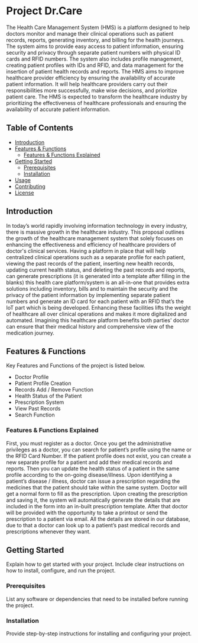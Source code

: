 # Project Dr.Care

The Health Care Management System (HMS) is a platform designed to help doctors monitor and manage their clinical operations such as patient records, reports, generating inventory, and billing for the health journeys. The system aims to provide easy access to patient information, ensuring security and privacy through separate patient numbers with physical ID cards and RFID numbers. The system also includes profile management, creating patient profiles with IDs and RFID, and data
management for the insertion of patient health records and reports. The HMS aims to improve healthcare provider efficiency by ensuring the availability of accurate patient information. It will help healthcare providers carry out their responsibilities more successfully, make wise decisions, and prioritize patient care. The HMS is expected to transform the healthcare industry by prioritizing the effectiveness of healthcare professionals and ensuring the availability of accurate patient information.

## Table of Contents

- [Introduction](#introduction)
- [Features & Functions](#features-&-functions)
  - [Features & Functions Explained](#features-&-functions-explained)
- [Getting Started](#getting-started)
  - [Prerequisites](#prerequisites)
  - [Installation](#installation)
- [Usage](#usage)
- [Contributing](#contributing)
- [License](#license)

## Introduction

In today’s world rapidly involving information technology in every industry, there is massive growth in the healthcare industry. This proposal outlines the growth of the healthcare management system that solely focuses on enhancing the effectiveness and efficiency of healthcare providers of doctor's clinical services. Having a platform
in place that will help centralized clinical operations such as a separate profile for each patient, viewing the past records of the patient, inserting new health records, updating current health status, and deleting the past records and reports, can generate prescriptions (it is generated into a template after filling in the blanks) this
health care platform/system is an all-in-one that provides extra solutions including inventory, bills and to maintain the security and the privacy of the patient information by implementing separate patient numbers and generate an ID card for each patient with an RFID that’s the IoT part which is being developed. Enhancing these facilities lifts the weight of healthcare all over clinical operations and makes it more digitalized and automated. Imagining this healthcare platform benefits both parties' doctor can ensure that their medical history and comprehensive view of the medication journey.

## Features & Functions

Key Features and Functions of the project is listed below.

- Doctor Profile 
- Patient Profile Creation 
- Records Add / Remove Function 
- Health Status of the Patient 
- Prescription System 
- View Past Records 
- Search Function 

### Features & Functions Explained

First, you must register as a doctor. Once you get the administrative privileges as a doctor, you can search for patient’s profile using the name or the RFID Card Number. If the patient profile does not exist, you can create a new separate profile for a patient and add their medical records and reports. Then you can update the health status of a patient in the same profile according to the on-going disease/illness. Upon identifying a patient’s disease / illness, doctor can issue a prescription regarding the medicines that the patient should take within the same system. Doctor will get a normal form to fill as the prescription. Upon creating the prescription and saving it, the system will automatically generate the details that are included in the form into an in-built prescription template. After that doctor will be
provided with the opportunity to take a printout or send the prescription to a patient via email. All the details are stored in our database, due to that a doctor can look up to a patient’s past medical records and prescriptions whenever they want.

## Getting Started

Explain how to get started with your project. Include clear instructions on how to install, configure, and run the project.

### Prerequisites

List any software or dependencies that need to be installed before running the project.


### Installation

Provide step-by-step instructions for installing and configuring your project.


